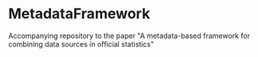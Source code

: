 # MetadataFramework
Accompanying repository to the paper "A metadata-based framework for combining data sources in official statistics"


